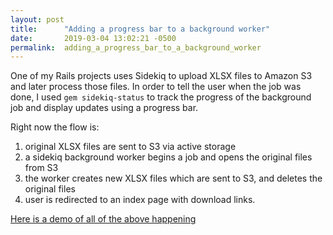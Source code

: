 ```yaml
---
layout: post
title:      "Adding a progress bar to a background worker"
date:       2019-03-04 13:02:21 -0500
permalink:  adding_a_progress_bar_to_a_background_worker
---
```


One of my Rails projects uses Sidekiq to upload XLSX files to Amazon S3 and later process those files. In order to tell the user when the job was done, I used `gem sidekiq-status` to track the progress of the background job and display updates using a progress bar. 

Right now the flow is: 
1. original XLSX files are sent to S3 via active storage
2. a sidekiq background worker begins a job and opens the original files from S3
3. the worker creates new XLSX files which are sent to S3, and deletes the original files
4. user is redirected to an index page with download links. 

[Here is a demo of all of the above happening](https://www.youtube.com/watch?v=ZfhEc7TRCes) 

